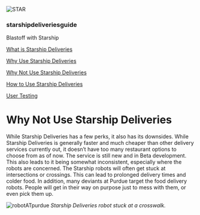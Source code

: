 ![STAR](https://starshipdeliveriesguide.files.wordpress.com/2019/10/cropped-starshiplogo.jpg)

### **starshipdeliveriesguide**

Blastoff with Starship

[What is Starship Deliveries](index.md)

[Why Use Starship Deliveries](why.md)

[Why Not Use Starship Deliveries](whynot.md)

[How to Use Starship Deliveries](how.md)

[User Testing](usertesting.md)

# Why Not Use Starship Deliveries

While Starship Deliveries has a few perks, it also has its downsides. While Starship Deliveries is generally faster and much cheaper than other delivery services currently out, it doesn’t have too many restaurant options to choose from as of now. The service is still new and in Beta development. This also leads to it being somewhat inconsistent, especially where the robots are concerned. The Starship robots will often get stuck at intersections or crossings. This can lead to prolonged delivery times and colder food. In addition, many deviants at Purdue target the food delivery robots. People will get in their way on purpose just to mess with them, or even pick them up.

![robotATpurdue](https://starshipdeliveriesguide.files.wordpress.com/2019/10/starshipintersection.jpg)
*Starship Deliveries robot stuck at a crosswalk.*
